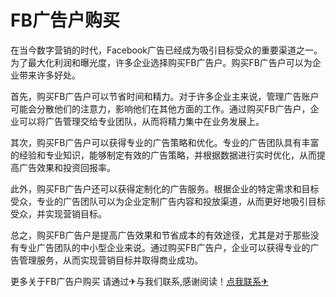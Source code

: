# FB广告户购买

在当今数字营销的时代，Facebook广告已经成为吸引目标受众的重要渠道之一。为了最大化利润和曝光度，许多企业选择购买FB广告户。购买FB广告户可以为企业带来许多好处。

首先，购买FB广告户可以节省时间和精力。对于许多企业主来说，管理广告账户可能会分散他们的注意力，影响他们在其他方面的工作。通过购买FB广告户，企业可以将广告管理交给专业团队，从而将精力集中在业务发展上。

其次，购买FB广告户可以获得专业的广告策略和优化。专业的广告团队具有丰富的经验和专业知识，能够制定有效的广告策略，并根据数据进行实时优化，从而提高广告效果和投资回报率。

此外，购买FB广告户还可以获得定制化的广告服务。根据企业的特定需求和目标受众，专业的广告团队可以为企业定制广告内容和投放渠道，从而更好地吸引目标受众，并实现营销目标。

总之，购买FB广告户是提高广告效果和节省成本的有效途径，尤其是对于那些没有专业广告团队的中小型企业来说。通过购买FB广告户，企业可以获得专业的广告管理服务，从而实现营销目标并取得商业成功。

更多关于FB广告户购买 请通过✈与我们联系,感谢阅读！[点我联系✈](https://in.G208.com)